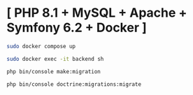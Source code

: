 # [ PHP 8.1 + MySQL + Apache + Symfony 6.2 + Docker ]


```sh
sudo docker compose up
```

```sh
sudo docker exec -it backend sh
```

```sh
php bin/console make:migration
```

```sh
php bin/console doctrine:migrations:migrate
```
